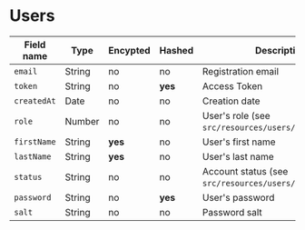 # Users
Field name | Type | Encypted | Hashed | Description
--- | --- | --- | --- | ---
`email` | String | no | no | Registration email
`token` | String | no | __yes__ | Access Token
`createdAt` | Date | no | no | Creation date
`role` | Number | no | no | User's role (see `src/resources/users/collection.js`)
`firstName` | String | __yes__ | no | User's first name
`lastName` | String | __yes__ | no | User's last name
`status` | String | no | no | Account status (see `src/resources/users/collection.js`)
`password` | String | no | __yes__ | User's password
`salt` | String | no | no | Password salt